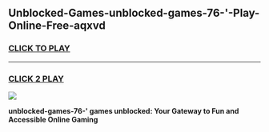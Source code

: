 
## Unblocked-Games-unblocked-games-76-'-Play-Online-Free-aqxvd
<h3>
<a href="https://premium76.site?title=unblocked-games-76-'&ref=26A">CLICK TO PLAY</a></h3>
<hr>

<h3>
<a href="https://premium76.site?title=unblocked-games-76-'&ref=26A">CLICK 2 PLAY</a>
  
</h3>

<a href="https://premium76.site?title=unblocked-games-76-'&ref=26A"><img src="https://clearcache.store/games.png"></a>


**unblocked-games-76-' games unblocked: Your Gateway to Fun and Accessible Online Gaming**
